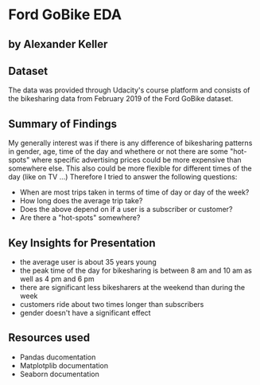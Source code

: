 # Ford GoBike EDA
## by Alexander Keller


## Dataset

The data was provided through Udacity's course platform and consists of the bikesharing data from February 2019 of the Ford GoBike dataset.


## Summary of Findings

My generally interest was if there is any difference of bikesharing patterns in gender, age, time of the day and whethere or not there are some "hot-spots" where specific advertising prices could be more expensive than somewhere else. This also could be more flexible for different times of the day (like on TV ...)
Therefore I tried to answer the following questions:
- When are most trips taken in terms of time of day or day of the week?
- How long does the average trip take?
- Does the above depend on if a user is a subscriber or customer?
- Are there a "hot-spots" somewhere?


## Key Insights for Presentation

- the average user is about 35 years young
- the peak time of the day for bikesharing is between 8 am and 10 am as well as 4 pm and 6 pm
- there are significant less bikesharers at the weekend than during the week
- customers ride about two times longer than subscribers
- gender doesn't have a significant effect

## Resources used
- Pandas ducomentation
- Matplotplib documentation
- Seaborn documentation
